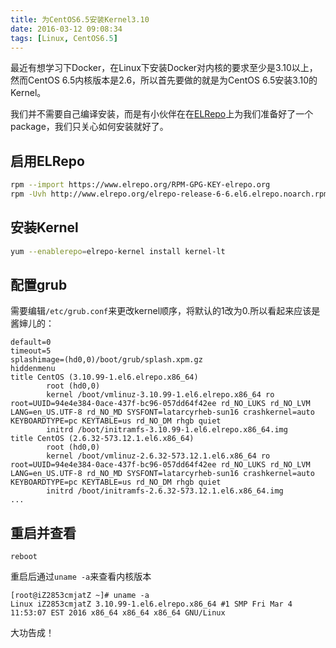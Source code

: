 ```yaml
---
title: 为CentOS6.5安装Kernel3.10
date: 2016-03-12 09:08:34
tags: [Linux, CentOS6.5]
---
```


最近有想学习下Docker，在Linux下安装Docker对内核的要求至少是3.10以上，然而CentOS 6.5内核版本是2.6，所以首先要做的就是为CentOS 6.5安装3.10的Kernel。
<!--more-->

我们并不需要自己编译安装，而是有小伙伴在在[ELRepo](http://elrepo.org/tiki/tiki-index.php)上为我们准备好了一个package，我们只关心如何安装就好了。

## 启用ELRepo

```bash
rpm --import https://www.elrepo.org/RPM-GPG-KEY-elrepo.org  
rpm -Uvh http://www.elrepo.org/elrepo-release-6-6.el6.elrepo.noarch.rpm 
```

## 安装Kernel

```bash
yum --enablerepo=elrepo-kernel install kernel-lt
```

## 配置grub

需要编辑`/etc/grub.conf`来更改kernel顺序，将默认的1改为0.所以看起来应该是酱婶儿的：

```
default=0
timeout=5
splashimage=(hd0,0)/boot/grub/splash.xpm.gz
hiddenmenu
title CentOS (3.10.99-1.el6.elrepo.x86_64)
        root (hd0,0)
        kernel /boot/vmlinuz-3.10.99-1.el6.elrepo.x86_64 ro root=UUID=94e4e384-0ace-437f-bc96-057dd64f42ee rd_NO_LUKS rd_NO_LVM LANG=en_US.UTF-8 rd_NO_MD SYSFONT=latarcyrheb-sun16 crashkernel=auto  KEYBOARDTYPE=pc KEYTABLE=us rd_NO_DM rhgb quiet
        initrd /boot/initramfs-3.10.99-1.el6.elrepo.x86_64.img
title CentOS (2.6.32-573.12.1.el6.x86_64)
        root (hd0,0)
        kernel /boot/vmlinuz-2.6.32-573.12.1.el6.x86_64 ro root=UUID=94e4e384-0ace-437f-bc96-057dd64f42ee rd_NO_LUKS rd_NO_LVM LANG=en_US.UTF-8 rd_NO_MD SYSFONT=latarcyrheb-sun16 crashkernel=auto  KEYBOARDTYPE=pc KEYTABLE=us rd_NO_DM rhgb quiet
        initrd /boot/initramfs-2.6.32-573.12.1.el6.x86_64.img
...
```

## 重启并查看

```
reboot
```
重启后通过`uname -a`来查看内核版本
```
[root@iZ2853cmjatZ ~]# uname -a
Linux iZ2853cmjatZ 3.10.99-1.el6.elrepo.x86_64 #1 SMP Fri Mar 4 11:53:07 EST 2016 x86_64 x86_64 x86_64 GNU/Linux
```

大功告成！


